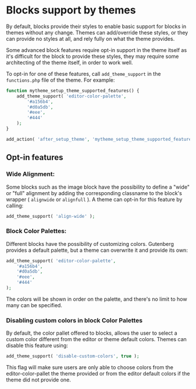 # Blocks support by themes

By default, blocks provide their styles to enable basic support for blocks in themes without any change. Themes can add/override these styles, or they can provide no styles at all, and rely fully on what the theme provides.

Some advanced block features require opt-in support in the theme itself as it's difficult for the block to provide these styles, they may require some architecting of the theme itself, in order to work well.

To opt-in for one of these features, call `add_theme_support` in the `functions.php` file of the theme. For example:

```php
function mytheme_setup_theme_supported_features() {
	add_theme_support( 'editor-color-palette',
		'#a156b4',
		'#d0a5db',
		'#eee',
		'#444'
	);
}

add_action( 'after_setup_theme', 'mytheme_setup_theme_supported_features' );
```

## Opt-in features

### Wide Alignment:

Some blocks such as the image block have the possibility to define a "wide" or "full" alignment by adding the corresponding classname to the block's wrapper ( `alignwide` or `alignfull` ). A theme can opt-in for this feature by calling:

```php
add_theme_support( 'align-wide' );
```

### Block Color Palettes:

Different blocks have the possibility of customizing colors. Gutenberg provides a default palette, but a theme can overwrite it and provide its own:

```php
add_theme_support( 'editor-color-palette',
	'#a156b4',
	'#d0a5db',
	'#eee',
	'#444'
);
```

The colors will be shown in order on the palette, and there's no limit to how many can be specified.

### Disabling custom colors in block Color Palettes

By default, the color pallet offered to blocks, allows the user to select a custom color different from the editor or theme default colors.
Themes can disable this feature using:
```php
add_theme_support( 'disable-custom-colors', true );
```
This flag will make sure users are only able to choose colors from the editor-color-pallet the theme provided or from the editor default colors if the theme did not provide one.

